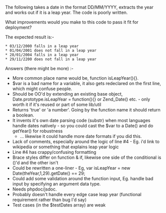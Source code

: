 
The following takes a date in the format DD/MM/YYYY, extracts the year and works out if it
is a leap year. The code is poorly written.

What improvements would you make to this code to pass it fit for deployment?

<?

 1.    function notLeapYear ($var)
 2.		{
 3.        $var = substr($var, 6, 4);
 4.        if (!($var %400 )&& $var % 100) {
 5.            return 1;
 6.       }
 7.        return $var % 4;
 8.    }
 9.
10.    $testDates = array('03/12/2000', '01/04/2001', '28/01/2004', '29/11/2200');

?>

The expected result is:-

    * 03/12/2000 falls in a leap year
    * 01/04/2001 does not fall in a leap year
    * 28/01/2004 falls in a leap year
    * 29/11/2200 does not fall in a leap year

Answers (there might be more) :-

 - More common place name would be, function isLeapYear(){}.
 - $var is a bad name for a variable, it also gets redeclared on the first line, which might confuse people.
 - Should be OO'd by extending an existing base object, Date.prototype.isLeapYear = function(){} or Zend_Date() etc. - only worth it if it's reused or part of some lib/util
 - Returns 'true' or 'a number'. Going by the function name it should return a boolean.
 - It invents it's own date parsing code (substr) when most languages handle dates natively - so you could cast the $var to a Date() and do getYear() for robustness
	- ... likewise it could handle more date formats if you did this.
 - Lack of comments, especially around the logic of line #4 - Eg. i'd link to wikipedia or something that explains leap year logic
 - Line #4 has crappy/confusing formatting
 - Brace styles differ on function & if, likewise one side of the conditional is ()'d and the other isn't	
 - Could be rewritten a one-liner - Eg, var isLeapYear = new Date(theYear,1,29).getDate() == 29;
 - Could add some validation around the function input, Eg. handle bad input by specifying an argument data type.
 - Needs phpdoc/jsdoc.
 - Probably doesn't handle every edge case leap year (functional requirement rather than bug I'd say)
 - Test cases (in the $testDates array) are weak

